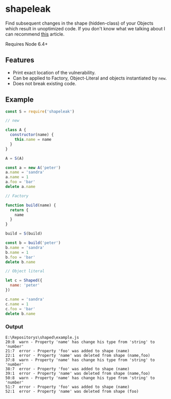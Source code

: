 # shapeleak
Find subsequent changes in the shape (hidden-class) of your Objects which result in unoptimized code. If you don't know what we talking about I can recommend [this](https://blog.ghaiklor.com/optimizations-tricks-in-v8-d284b6c8b183) article.

Requires Node 6.4+

## Features

- Print exact location of the vulnerability.
- Can be applied to Factory, Object-Literal and objects instantiated by `new`.
- Does not break existing code.

## Example
```js
const S = require('shapeleak')

// new

class A {
  constructor(name) {
    this.name = name
  }
}

A = S(A)

const a = new A('peter')
a.name = 'sandra'
a.name = 1
a.foo = 'bar'
delete a.name

// Factory

function build(name) {
  return {
    name
  }
}

build = S(build)

const b = build('peter')
b.name = 'sandra'
b.name = 1
b.foo = 'bar'
delete b.name

// Object literal

let c = Shaped({
  name: 'peter'
})

c.name = 'sandra'
c.name = 1
c.foo = 'bar'
delete b.name
```

### Output
```
E:\Repositorys\shaped\example.js
20:8  warn - Property 'name' has change his type from 'string' to 'number'
21:7  error - Property 'foo' was added to shape (name)
22:1  error - Property 'name' was deleted from shape (name,foo)
37:8  warn - Property 'name' has change his type from 'string' to 'number'
38:7  error - Property 'foo' was added to shape (name)
39:1  error - Property 'name' was deleted from shape (name,foo)
50:8  warn - Property 'name' has change his type from 'string' to 'number'
51:7  error - Property 'foo' was added to shape (name)
52:1  error - Property 'name' was deleted from shape (foo)
```

